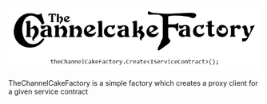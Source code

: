 ![The ChannelCake Factory Logo](https://raw.githubusercontent.com/lfreneda/TheChannelCakeFactory/master/lib-logo.png)

TheChannelCakeFactory is a simple factory which creates a proxy client for a given service contract
